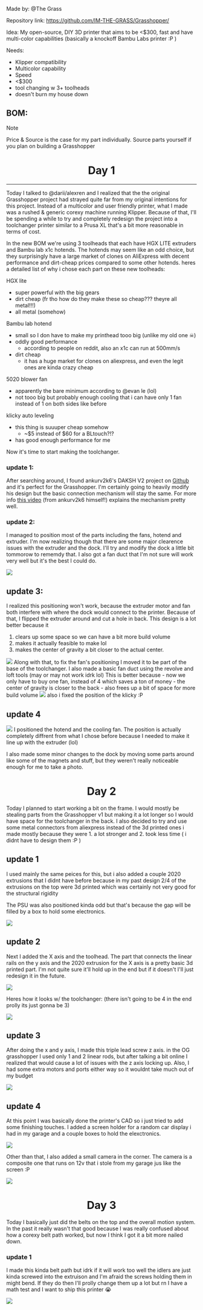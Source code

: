 Made by: @The Grass

Repository link: https://github.com/IM-THE-GRASS/Grasshopper/



Idea: My open-source, DIY 3D printer that aims to be <$300, fast and have multi-color capabilities
(basically a knockoff Bambu Labs printer :P )


Needs:
- Klipper compatibility 
- Multicolor capability
- Speed
- <$300 
- tool changing w 3+ toolheads
- doesn't burn my house down



## BOM: 

> [!NOTE]
> Price & Source is the case for my part individually. Source parts yourself if you plan on building a Grasshopper




<div align="center"><h1>Day 1</h1></div>

<hr>
Today I talked to @darii/alexren and I realized that the the original Grasshopper project had strayed quite far from my original intentions for this project. Instead of a multicolor and user friendly printer, what I made was a rushed & generic corexy machine running Klipper. Because of that, I'll be spending a while to try and completely redesign the project into a toolchanger printer similar to a Prusa XL that's a bit more reasonable in terms of cost.

In the new BOM we're using 3 toolheads that each have HGX LITE extruders and Bambu lab x1c hotends. The hotends may seem like an odd choice, but they surprisingly have a large market of clones on AliExpress with decent performance and dirt-cheap prices compared to some other hotends. heres a detailed list of why i chose each part on these new toolheads:

HGX lite
- super powerful with the big gears
- dirt cheap (fr tho how do they make these so cheap??? theyre all metal!!!)
- all metal (somehow)

Bambu lab hotend
- small so I don have to make my printhead tooo big (unlike my old one ☠)
- oddly good performance
	- according to people on reddit, also an x1c can run at 500mm/s
- dirt cheap
	- it has a huge market for clones on aliexpress, and even the legit ones are kinda crazy cheap
 
5020 blower fan
- apparently the bare minimum according to @evan le (lol)
- not tooo big but probably enough cooling that i can have only 1 fan instead of 1 on both sides like before
  
klicky auto leveling
- this thing is suuuper cheap somehow 
	- ~$5 instead of $60 for a BLtouch?!?
- has good enough performance for me

Now it's time to start making the toolchanger. 


### update 1:

After searching around, I found ankurv2k6's DAKSH V2 project on [Github](https://github.com/ankurv2k6/daksh-toolchanger-v2/tree/main) and it's perfect for the Grasshopper. I'm certainly going to heavily modify his design but the basic connection mechanism will stay the same. For more info [this video](https://www.youtube.com/watch?v=OmmizInw3kI) (from ankurv2k6 himself!) explains the mechanism pretty well.



### update 2:
I managed to position most of the parts including the fans, hotend and extruder. I'm now realizing though that there are some major clearence issues with the extruder and the dock. I'll try and modify the dock a little bit tommorow to rememdy that. I also got a fan duct that I'm not sure will work very well but it's the best I could do. 

<img src=https://hc-cdn.hel1.your-objectstorage.com/s/v3/0907216a2ebc2f3ca47dfa407b0ede9cf5a8cf24_pasted_image_20250402005109.png>

## update 3:
I realized this positioning won't work, because the extruder motor and fan both interfere with where the dock would connect to the printer. Because of that, I flipped the extruder around and cut a hole in back. This design is a lot better because it 
1. clears up some space so we can have a bit more build volume
2. makes it actually feasible to make lol
3. makes the center of gravity a bit closer to the actual center.

<img src=https://hc-cdn.hel1.your-objectstorage.com/s/v3/5077f0535e6fb918c8460ab92b5b20f581463c9e_pasted_image_20250412115956.png>
Along with that, to fix the fan's positioning I moved it to be part of the base of the toolchanger. I also made a basic fan duct using the revolve and loft tools (may or may not work idrk lol)
This is better because
- now we only have to buy one fan, instead of 4 which saves a ton of money 
- the center of gravity is closer to the back 
- also frees up a bit of space for more build volume

<img src=https://hc-cdn.hel1.your-objectstorage.com/s/v3/8e68ab58c3b5e327442473bf643656b181d24be0_pasted_image_20250412120149.png>
also i fixed the position of the klicky :P

## update 4

<img src=https://hc-cdn.hel1.your-objectstorage.com/s/v3/92d17536dd27f5011e55d92f4404c59e6696d21b_pasted_image_20250412120508.png>
I positioned the hotend and the cooling fan. The position is actually completely diffrent from what I chose before because I needed to make it line up with the extruder (lol) 

I also made some minor changes to the dock by moving some parts around like some of the magnets and stuff, but they weren't really noticeable enough for me to take a photo.




<div align="center"><h1>Day 2</h1></div>
Today I planned to start working a bit on the frame. I would mostly be stealing parts from the Grasshopper v1 but making it a lot longer so I would have space for the toolchanger in the back. 
I also decided to try and use some metal connectors from aliexpress instead of the 3d printed ones i made mostly because they were 1. a lot stronger and 2. took less time ( i didnt have to design them :P )


## update 1
I used mainly the same peices for this, but i also added a couple 2020 extrusions that I didnt have before because in my past design 2/4 of the extrusions on the top were 3d printed which was certainly not very good for the structural rigidity

The PSU was also positioned kinda odd but that's because the gap will be filled by a box to hold some electronics.

<img src=https://hc-cdn.hel1.your-objectstorage.com/s/v3/2628bb02bc8877ee750cb1785c8a674897bf9a7a_pasted_image_20250412134507.png>


## update 2
Next I added the X axis and the toolhead. The part that connects the linear rails on the y axis and the 2020 extrusion for the X axis is a pretty basic 3d printed part. I'm not quite sure it'll hold up in the end but if it doesn't I'll just redesign it in the future.

<img src=https://hc-cdn.hel1.your-objectstorage.com/s/v3/6f1611befbcf7ce6ba1bd64612548bd46347f0b8_pasted_image_20250412141939.png>


Heres how it looks w/ the toolchanger: (there isn't going to be 4 in the end prolly its just gonna be 3)

<img src=https://hc-cdn.hel1.your-objectstorage.com/s/v3/38f4a59c4bb0bb549c7b071269d7efc79f67e7b6_pasted_image_20250412142056.png>


## update 3
After doing the x and y axis, I made this triple lead screw z axis.
in the OG grasshopper I used only 1 and 2 linear rods, but after talking a bit online I realized that would cause a lot of issues with the z axis locking up. Also, I had some extra motors and ports either way so it wouldnt take much out of my budget

<img src=https://hc-cdn.hel1.your-objectstorage.com/s/v3/e67ad0fea0ab7b7aa8353be60891e90b577b6ccc_pasted_image_20250412143243.png>



## update 4
At this point I was basically done the printer's CAD so i just tried to add some finishing touches.
I added a screen holder for a random car display i had in my garage and a couple boxes to hold the elexctronics. 

<img src=https://hc-cdn.hel1.your-objectstorage.com/s/v3/a9e4b5b588f8c5bea3a94fee58b5d4a5f50b41a6_pasted_image_20250412144345.png>

Other than that, I also added a small camera in the corner. The camera is a composite one that runs on 12v that i stole from my garage jus like the screen :P

<img src=https://hc-cdn.hel1.your-objectstorage.com/s/v3/c271211791758cb3f25ba66a821f273bb89a53db_pasted_image_20250412144535.png>





<div align="center"><h1>Day 3</h1></div>
Today I basically just did the belts on the top and the overall motion system. In the past it really wasn't that good because I was really confused about how a corexy belt path worked, but now I think I got it a bit more nailed down.


### update 1
I made this kinda belt path but idrk if it will work too well
the idlers are just kinda screwed into the extruison and I'm afraid the screws holding them in might bend. If they do then I'll prolly change them up a lot but rn I have a math test and I want to ship this printer 😭

<img src=https://hc-cdn.hel1.your-objectstorage.com/s/v3/49285c0e45f7e32027b6f85ed6823e348486b1c2_pasted_image_20250413143211.png>


